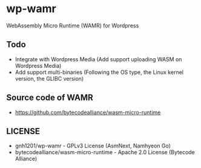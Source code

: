 # wp-wamr
WebAssembly Micro Runtime (WAMR) for Wordpress

## Todo
  * Integrate with Wordpress Media (Add support uploading WASM on Wordpress Media)
  * Add support multi-binaries (Following the OS type, the Linux kernel version, the GLIBC version)

## Source code of WAMR
  * https://github.com/bytecodealliance/wasm-micro-runtime

## LICENSE
  * gnh1201/wp-wamr - GPLv3 License (AsmNext, Namhyeon Go)
  * bytecodealliance/wasm-micro-runtime - Apache 2.0 License (Bytecode Alliance)
